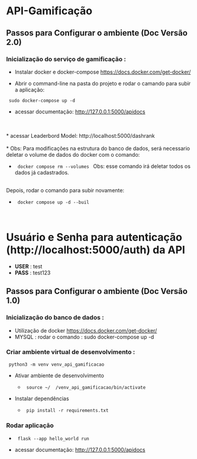 # API-Gamificação

## Passos para Configurar o ambiente (Doc Versão 2.0)
### Inicialização do serviço de gamificação : 

  * Instalar docker e docker-compose https://docs.docker.com/get-docker/

  * Abrir o command-line na pasta do projeto e rodar o camando para subir a aplicação:  
  
  <code> sudo docker-compose up -d </code>

 * acessar documentação: http://127.0.0.1:5000/apidocs
<br>
<br>
 * acessar Leaderbord Model: http://localhost:5000/dashrank
<br>
<br>
  * Obs: Para modificações na estrutura do banco de dados, será necessario deletar o volume de dados do docker com o comando: 


* <code> docker compose rm --volumes </code>
Obs: esse comando irá deletar todos os dados já cadastrados.
  
<br>
Depois, rodar o comando para subir novamente: 

* <code> docker compose up -d --buil </code>

<br>

# Usuário e Senha para autenticação (http://localhost:5000/auth) da API

  * **USER** : test
  * **PASS** : test123

## Passos para Configurar o ambiente (Doc Versão 1.0)

### Inicialização do banco de dados : 
  * Utilização de docker https://docs.docker.com/get-docker/
  * MYSQL : rodar o comando : sudo docker-compose up -d

### Criar ambiente virtual de desenvolvimento : 
  <code> python3 -m venv venv_api_gamificacao </code>

  * Ativar ambiente de desenvolvimento 

    * <code> source ~/ <repositorio> /venv_api_gamificacao/bin/activate </code>
    


* Instalar dependências
  * <code> pip install -r requirements.txt</code>


### Rodar aplicação
  * <code> flask --app hello_world run </code>
  
  * acessar documentação: http://127.0.0.1:5000/apidocs



